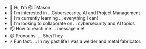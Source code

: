 - 👋 Hi, I’m @ITMason
- 👀 I’m interested in ...Cybersecurity, AI and Project Management 
- 🌱 I’m currently learning ... everything I can! 
- 💞️ I’m looking to collaborate on ... cybersecurity and AI topics
- 📫 How to reach me ... message me!
- 😄 Pronouns: ... She/They  
- ⚡ Fun fact: ... In my past life I was a welder and metal fabricator. 

<!---
ITMason/ITMason is a ✨ special ✨ repository because its `README.md` (this file) appears on your GitHub profile.
You can click the Preview link to take a look at your changes.
--->
